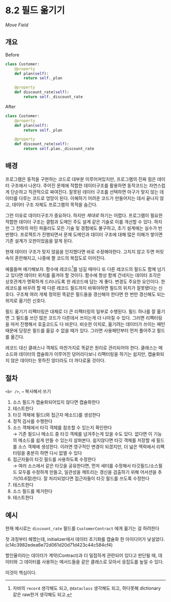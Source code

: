# 8.2 필드 옮기기

_Move Field_

## 개요

Before

```python
class Customer:
    @property
    def plan(self):
        return self._plan

    @property
    def discount_rate(self):
        return self._discount_rate
```

After

```python
class Customer:
    @property
    def plan(self):
        return self._plan

    @property
    def discount_rate(self):
        return self.plan._discount_rate
```

## 배경

프로그램은 동작을 구현하는 코드로 대부분 이루어져있지만, 프로그램의 진짜 힘은 데이터 구조에서 나온다.
주어진 문제에 적합한 데이터구조를 활용하면 동작코드는 자연스럽게 단순하고 직관적으로 짜여진다.
잘못된 데이터 구조를 선택하면 아구가 맞지 않는 데이터를 다루는 코드로 엉망이 된다.
이해하기 어려운 코드가 만들어지는 데서 끝나지 않고, 데이터 구조 자체도 프로그램의 목적을 숨긴다.

그런 이유로 데이터구조가 중요하다. 하지만 _제대로_ 하기는 어렵다.
프로그램이 필요한 적합한 데이터 구조는 결험과 도메인 주도 설계 같은 기술로 이를 개선할 수 있다.
하지만 그 천하의 마틴 파울러도 모든 기술 및 경험에도 불구하고, 초기 설계에는 실수가 빈번했다.
프로젝트가 진행되면서 문제 도메인과 데이터 구조에 대해 많은 이해가 쌓이면 기존 설계가 오판이었음을 알게 된다.

현재 데이터 구조가 맞지 않음을 인지했다면 바로 수정해야한다.
고치지 않고 두면 머릿속이 혼란해지고, 나중에 짤 코드의 복잡도로 이어진다.

예를들며 얘기해보자. 함수에 레코드[^1]를 넘길 때마다 또 다른 레코드의 필드도 함께 넘기고 있다면 데이터 위치를 옮겨야 할 것이다.
함수에 항상 함께 건네지는 데이터 조각은 상호관계가 명확하게 드러나도록 한 레코드에 담는 게 좋다.
변경도 주요한 요인이다. 한 레코드를 바꾸려 할 때 다른 레코드 필드까지 바꿔야하면 필드의 위치가 잘못됐다는 신호다.
구조체 여러 개체 정의된 똑같은 필드들을 갱신해야 한다면 한 번만 갱신해도 되는 위치로 옮기란 신호다.

필드 옮기기 리팩터링은 대체로 더 큰 리팩터링의 일부로 수행된다.
필드 하나를 잘 옮기면 그 필드를 쓰던 많은 코드가 다른데서 쓰이는게 더 나아질 수 있다. 그러면 리팩터링을 마저 진행해서 호출코드도 다 바꾼다.
비슷한 이치로, 옮기려는 데이터가 쓰이는 패턴때문에 당장은 필드를 옮길 수 없을 때가 있다.
그러면 사용패턴부터 먼저 풀어주고 필드를 옮긴다.

레코드 대신 클래스나 객체도 마찬가지로 똑같은 원리로 관리되어야 한다.
클래스는 메소드와 데이터의 캡슐화가 이루어진 덩어리다보니 리팩터링을 하기는 쉽지만,
캡슐화되지 않은 데이터는 못하진 않더라도 더 까다로울 것이다.

## 절차

`<br />`, `→` 복사해서 쓰기

1. 소스 필드가 캡슐화되어있지 않다면 캡슐화한다
2. 테스트한다
3. 타깃 객체에 필드(와 접근자 메소드)를 생성한다
4. 정적 검사를 수행한다
5. 소스 객체에서 타긱 객체를 참조할 수 있는지 확인한다 <br />
→ 기존 필드나 메소드 중 타깃 객체를 넘겨주는게 있을 수도 있다. 없다면 이 기능의 메소드를 쉽게 만들 수 있는지 살펴본다. 쉽지않다면 타깃 객체를 저장할 새 필드를 소스 객체에 생성한다. 이러면 영구적인 변경이 되겠지만, 더 넓은 맥락에서 리팩터링을 충분히 하면 다시 없앨 수 있다
6. 접근자들이 타깃 필드를 사용하도록 수정한다 <br />
→ 여러 소스에서 같은 타깃을 공유한다면, 먼저 세터를 수정해서 타깃필드/소스필드 모두를 수정하게 만들고, 일관성을 깨트리는 갱신을 검출하기 위해 어서션을 추가(10.6절)한다. 잘 처리되었다면 접근자들이 타깃 필드를 쓰도록 수정한다
7. 테스트한다
8. 소스 필드를 제거한다
9. 테스트한다

## 예시

현재 예시로는 `discount_rate` 필드를 `CustomerContract` 에게 옮기는 걸 하려한다

첫 과정부터 헤멨는데, initializer에서 데이터 초기화를 캡슐화 한 아이디어가 낯설었다. (c14c3982edea6e72d061d20d71d423c44c584cf4)

할인율이라는 데이터가 계약(Contract)과 더 밀접하게 관련되어 있다고 판단될 때, 데이터와 그 데이터를 사용하는 메서드들을 같은 클래스로 모아서 응집도를 높일 수 있다.

이것이 핵심이다.


[^1]: 자바의 `record` 생각해도 되고, `@dataclass` 생각해도 되고, 하다못해 dictionary 같은 raw한거 생각해도 되고.